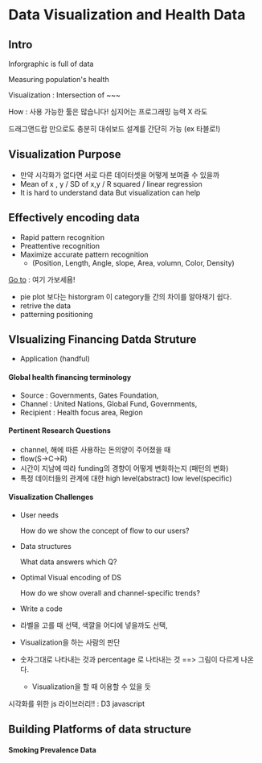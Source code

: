 # Data Visualization and Health Data

## Intro

Inforgraphic is full of data

Measuring population's health 

Visualization : Intersection of ~~~

How : 사용 가능한 툴은 많습니다! 심지어는 프로그래밍 능력 X 라도

드래그앤드랍 만으로도 충분히 대쉬보드 설계를 간단히 가능 (ex 타블로!)



## Visualization Purpose

-  만약 시각화가 없다면 서로 다른 데이터셋을 어떻게 보여줄 수 있을까
  - Mean of x , y / SD of x,y / R squared / linear regression
  - It is hard to understand data But visualization can help



## Effectively encoding data

- Rapid pattern recognition 
- Preattentive recognition 
- Maximize accurate pattern recognition 
  - (Position, Length, Angle, slope, Area, volumn, Color, Density)

[Go to](pollev.com/mkefree) : 여기 가보세욤!

- pie plot 보다는 historgram 이 category들 간의 차이를 알아채기 쉽다. 
- retrive the data
- patterning positioning 



## VIsualizing Financing Datda Struture

- Application (handful)

#### Global health financing terminology

- Source : Governments, Gates Foundation, 
- Channel :  United Nations, Global Fund, Governments, 
- Recipient : Health focus area, Region



#### Pertinent Research Questions

- channel,  해에 따른 사용하는 돈의양이 주어졌을 때
- flow(S->C->R)
- 시간이 지남에 따라 funding의 경향이 어떻게 변화하는지 (패턴의 변화)
- 특정 데이터들의 관계에 대한 high level(abstract) low level(specific)



#### Visualization Challenges

- User needs

  How do we show the concept of flow to our users?

- Data structures

  What data answers which Q?

- Optimal Visual encoding of DS

  How do we show overall and channel-specific trends?

- Write a code



- 라벨을 고를 때 선택, 색깔을 어디에 넣을까도 선택,
- Visualization을 하는 사람의 판단
- 숫자그대로 나타내는 것과 percentage 로 나타내는 것 ==> 그림이 다르게 나온다. 
  - Visualization을 할 때 이용할 수 있을 듯



시각화를 위한 js 라이브러리!! : D3 javascript 



## Building Platforms of data structure

#### Smoking Prevalence Data





